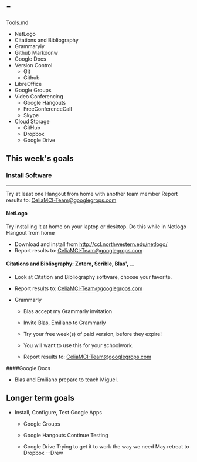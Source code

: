 # -
Tools.md
* NetLogo
* Citations and Bibliography
* Grammaryly
* Github Markdonw
* Google Docs
* Version Control
  * Git
  * Github
* LibreOffice
* Google Groups
* Video Conferencing
  * Google Hangouts
  * FreeConferenceCall
  * Skype
* Cloud Storage
  * GitHub
  * Dropbox
  * Google Drive

## This week's goals
### Install Software

-----------------------------------------

Try at least one Hangout from home with another team member
Report results to: CeliaMCI-Team@googlegrops.com

#### NetLogo
Try installing it at home on your laptop or desktop. 
Do this while in Netlogo Hangout from home
* Download and install from http://ccl.northwestern.edu/netlogo/
* Report results to: CeliaMCI-Team@googlegrops.com

#### Citations and Bibliography: Zotero, Scrible, Blas', ...
* Look at Citation and Bibliography software, choose your favorite.
* Report results to: CeliaMCI-Team@googlegrops.com

* Grammarly
  * Blas accept my Grammarly invitation 
  * Invite Blas, Emiliano to Grammarly

  * Try your free week(s) of paid version, before they expire!  
  * You will want to use this for your schoolwork.
  * Report results to: CeliaMCI-Team@googlegrops.com

####Google Docs
  * Blas and Emiliano prepare to teach Miguel.

## Longer term goals

* Install, Configure, Test Google Apps
  * Google Groups
  * Google Hangouts
        Continue Testing

  * Google Drive
        Trying to get it to work the way we need
        May retreat to Dropbox
        --Drew


